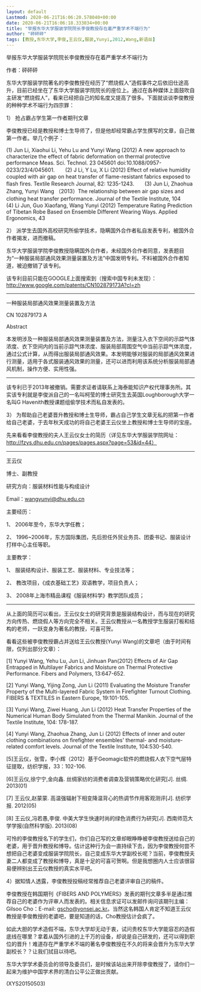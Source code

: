 ```yaml
---
layout: default
Lastmod: 2020-06-21T16:06:20.578040+00:00
date: 2020-06-21T16:06:18.333034+00:00
title: "举报东华大学服装学院院长李俊教授存在着严重学术不端行为"
author: "砰砰砰"
tags: [教授,东华大学,李俊,王云仪,服装,Yunyi,2012,Wang,新语丝]
---
```


举报东华大学服装学院院长李俊教授存在着严重学术不端行为

作者：砰砰砰

东华大学服装学院著名的李俊教授在经历了“燃烧假人”造假事件之后依旧仕途高升，目前已经坐在了东华大学服装学院院长的座位上。通过在各种媒体上面鼓吹自主研发“燃烧假人”，看来已经把自己的知名度又提高了很多。下面就谈谈李俊教授的种种学术不端行为四宗罪：

1） 抢占霸占学生第一作者期刊文章

李俊教授已经是教授和博士生导师了，但是他却经常霸占学生撰写的文章，自己做第一作者。举几个例子：

(1)    Jun Li, Xiaohui Li, Yehu Lu and Yunyi Wang (2012) A new approach to characterize the effect of fabric deformation on thermal protective performance Meas. Sci. Technol. 23 045601 doi:10.1088/0957-0233/23/4/045601.　　(2)    J Li, Y Lu, X Li (2012) Effect of relative humidity coupled with air gap on heat transfer of flame-resistant fabrics exposed to flash fires. Textile Research Journal, 82: 1235-1243.　　(3)    Jun Li, Zhaohua Zhang, Yunyi Wang （2013）The relationship between air gap sizes and clothing heat transfer performance. Journal of the Textile Institute, 104　　(4)    Li Jun, Guo Xiaofang, Wang Yunyi (2012) Temperature Rating Prediction of Tibetan Robe Based on Ensemble Different Wearing Ways. Applied Ergonomics, 43

2） 派学生去国外高校研究所偷学技术，隐瞒国外合作者私自发表专利，被国外合作者揭发，进而撤稿。

东华大学服装学院李俊教授隐瞒国外合作者，未经国外合作者同意，发表题目为“一种服装局部通风效果测量装置及方法”中国发明专利。不料被国外合作者知道，被迫撤销了该专利。

该专利目前只能在GOOGLE上面搜索到（搜索中国专利未发现）：http://www.google.com/patents/CN102879173A?cl=zh

-------------------------------------------------

一种服装局部通风效果测量装置及方法

CN 102879173 A

Abstract

本发明涉及一种服装局部通风效果测量装置及方法，测量注入衣下空间的示踪气体浓度、衣下空间内的当前示踪气体浓度、服装局部周围空气中当前示踪气体浓度，通过公式计算，从而得出服装局部通风效果。本发明能够对服装的局部通风效果进行测量，适用于各式服装通风效果的测量，还可以进而利用该系统分析服装局部通风机制，操作方便、实用性强。

--------------------------------------------------

该专利已于2013年被撤销。需要求证者请联系上海泰能知识产权代理事务所。其实该专利就是李俊派自己的一名叫柯莹的博士研究生去英国Loughborough大学一名叫G Havenith教授课题组偷学技术而私自发表的。

3） 为帮助自己老婆晋升教授和博士生导师，霸占自己学生文章无私的把第一作者给自己老婆，于去年秋天成功的将自己老婆王云仪坐上教授和博士生导师的宝座。

先来看看李俊教授的夫人王云仪女士的简历（详见东华大学服装学院网址：http://fzys.dhu.edu.cn/pages/pages.aspx?page=53&id=44）

--------------------------------------------------

王云仪

博士、副教授

研究方向：服装材料性能与构成设计

Email：wangyunyi@dhu.edu.cn

主要经历：

1、  2006年至今，东华大学任教；

2、  1996~2006年，东方国际集团，先后担任外贸业务员、团委书记、服装设计打样中心主任等职。

主要教学：

1、  服装结构设计、服装工艺、服装材料、专业技法等；

2、  教改项目，《成衣基础工艺》双语教学，项目负责人；

3、  2008年上海市精品课程《服装材料学》教学团队成员；

----------------------------------------------------------------------

从上面的简历可以看出，王云仪女士的研究背景是服装结构设计，而与现在的研究方向传热、燃烧假人等方向完全不相关。王云仪教授从一名教授学生服装打板和结构的老师，一跃变身为著名的教授，可喜可贺。

看看这些被李俊教授霸占并送给王云仪教授(Yunyi Wang)的文章吧（由于时间有限，仅列出部分文章）：

[1] Yunyi Wang, Yehu Lu, Jun Li, Jinhuan Pan(2012) Effects of Air Gap Entrapped in Multilayer Fabrics and Moisture on Thermal Protective Performance. Fibers and Polymers, 13:647-652.

[2] Yunyi Wang, Yijing Zong, Jun Li (2011) Evaluating the Moisture Transfer Property of the Multi-layered Fabric System in Firefighter Turnout Clothing. FIBERS & TEXTILES in Eastern Europe, 19:101-105.

[3] Yunyi Wang, Ziwei Huang, Jun Li (2012)  Heat Transfer Properties of the Numerical Human Body Simulated from the Thermal Manikin. Journal of the Textile Institute, 104: 178-187.

[4] Yunyi Wang, Zhaohua Zhang, Jun Li (2012) Effects of inner and outer clothing combinations on firefighter ensembles' thermal- and moisture-related comfort levels. Journal of the Textile Institute, 104:530-540.

[5]王云仪，张雪，李小辉（2012）基于Geomagic软件的燃烧假人衣下空气层特征提取，纺织学报，33：102-106.

[6]王云仪,徐宁宁,金向鑫.  丝绸家纺的消费者调查及营销策略优化研究[J]. 丝绸. 2013(01)

[7] 王云仪,赵蒙蒙.  高温强辐射下相变降温背心的热调节作用客观测评[J]. 纺织学报. 2012(05)

[8] 王云仪,冯若愚,李俊.  中美大学生快速时尚的绿色消费行为研究[J]. 西南师范大学学报(自然科学版). 2013(08)

可怜的李俊教授名下的学生们，你们自己写的文章却眼睁睁被李俊教授送给自己的老婆，用于晋升教授和博导。估计这种行为会一直持续下去，因为李俊教授何尝不想把自己老婆变成服装学院院长，自己变成东华大学副校长呢？当前，李俊教授夫妻二人都变成了教授和博导，真是十足的可喜可贺啊。但是我想圈内人士应该很容易便辨别出王云仪教授的真实水平吧。

4）据知情人透露，李俊教授投稿经常推荐自己老婆评审自己的稿件。

李俊教授在韩国期刊《FIBERS AND POLYMERS》发表的期刊文章多半是通过推荐自己的老婆作为评审人而发表的。相关信息求证可以发邮件询问该期刊主编：Gilsoo Cho：E-mail: gscho@yonsei.ac.kr。当然这名韩国人肯定不知道王云仪教授是李俊教授的老婆吧，要是知道的话，Cho教授估计会疯了。

如此大胆的学术造假不端，东华大学却无动于衷，试问贵校东华大学能容忍的造假底线在哪里？拿着从国外引进的上千万的设备，却说是自己研发的，还可以得到职位的晋升！难道存在严重学术不端的著名李俊教授在不久的将来会晋升为东华大学副校长？？让我们拭目以待吧。

东华大学学术委员会的领导及委员们，是时候该站出来开除李俊教授了，请你们一起来为维护中国学术界的清白公平公正做出贡献。

(XYS20150503)

